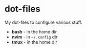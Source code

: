 # dot-files

My dot-files to configure various stuff.

* **bash** - in the home dir
* **nvim** - in `~/.config` dir
* **tmux** - in the home dir 


